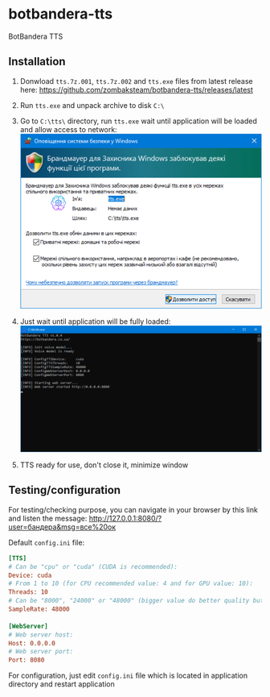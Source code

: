 # botbandera-tts
BotBandera TTS

## Installation
1. Donwload `tts.7z.001`, `tts.7z.002` and `tts.exe` files from latest release here: https://github.com/zombaksteam/botbandera-tts/releases/latest

2. Run `tts.exe` and unpack archive to disk `C:\`

3. Go to `C:\tts\` directory, run `tts.exe` wait until application will be loaded and allow access to network:
![firewall.png](firewall.png?raw=true "firewall.png")

4. Just wait until application will be fully loaded:
![application.png](application.png?raw=true "application.png")

5. TTS ready for use, don't close it, minimize window

## Testing/configuration
For testing/checking purpose, you can navigate in your browser by this link and listen the message: http://127.0.0.1:8080/?user=бандера&msg=все%20ок

Default `config.ini` file:
```ini
[TTS]
# Can be "cpu" or "cuda" (CUDA is recommended):
Device: cuda
# From 1 to 10 (for CPU recommended value: 4 and for GPU value: 10):
Threads: 10
# Can be "8000", "24000" or "48000" (bigger value do better quality but takes more resources):
SampleRate: 48000

[WebServer]
# Web server host:
Host: 0.0.0.0
# Web server port:
Port: 8080
```

For configuration, just edit `config.ini` file which is located in application directory and restart application
